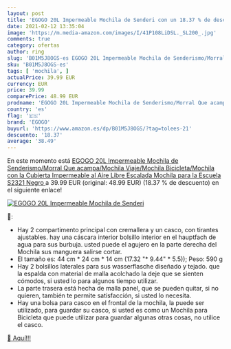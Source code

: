 ```yaml
---
layout: post
title: 'EGOGO 20L Impermeable Mochila de Senderi con un 18.37 % de descuento'
date: 2021-02-12 13:35:04
image: 'https://m.media-amazon.com/images/I/41P108LiDSL._SL200_.jpg'
comments: true
category: ofertas
author: ring
slug: 'B01M5J8OGS-es EGOGO 20L Impermeable Mochila de Senderismo/Morral Que...'
sku: 'B01M5J8OGS-es'
tags: [ 'mochila', ]
actualPrice: 39.99 EUR
currency: EUR
price: 39.99
comparePrice: 48.99 EUR
prodname: 'EGOGO 20L Impermeable Mochila de Senderismo/Morral Que acampa/Mochila Viaje/Mochila Bicicleta/Mochila con la Cubierta Impermeable al Aire Libre Escalada Mochila para la Escuela S2321  Negro '
country: 'es'
flag: '🇪🇸'
brand: 'EGOGO'
buyurl: 'https://www.amazon.es/dp/B01M5J8OGS/?tag=tolees-21'
descuento: '18.37'
average: '38.49'
---
```


En este momento está [EGOGO 20L Impermeable Mochila de Senderismo/Morral Que acampa/Mochila Viaje/Mochila Bicicleta/Mochila con la Cubierta Impermeable al Aire Libre Escalada Mochila para la Escuela S2321  Negro ](https://www.amazon.es/dp/B01M5J8OGS/?tag=tolees-21) a 39.99 EUR (original: 48.99 EUR) (18.37 %  de descuento) en el siguiente enlace!

[![EGOGO 20L Impermeable Mochila de Senderi](https://m.media-amazon.com/images/I/41P108LiDSL._SL200_.jpg)](https://www.amazon.es/dp/B01M5J8OGS/?tag=tolees-21)

🔎:

- Hay 2 compartimento principal con cremallera y un casco, con tirantes ajustables. hay una cáscara interior bolsillo interior en el hauptfach de agua para sus burbuja. usted puede el agujero en la parte derecha del Mochila sus manguera salirse cortar.
- El tamaño es: 44 cm * 24 cm * 14 cm (17.32 "* 9.44" * 5.5)); Peso: 590 g
- Hay 2 bolsillos laterales para sus wasserflasche diseñado y tejado. que la espalda con material de malla acolchado la deje que se sienten cómodos, si usted lo para algunos tiempo utilizar.
- La parte trasera está hecha de malla panel, que se pueden quitar, si no quieren, también te permite satisfacción, si usted lo necesita.
- Hay una bolsa para casco en el frontal de la mochila, la puede ser utilizado, para guardar su casco, si usted es como un Mochila para Bicicleta que puede utilizar para guardar algunas otras cosas, no utilice el casco.

[🛒 Aquí!!!](https://www.amazon.es/dp/B01M5J8OGS/?tag=tolees-21)
